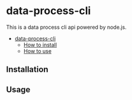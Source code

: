 # data-process-cli

This is a data process cli api powered by node.js.

- [data-process-cli](#data-process-cli)
  - [How to install](#installation)
  - [How to use ](#Usage)
  
  
## Installation
  
## Usage
